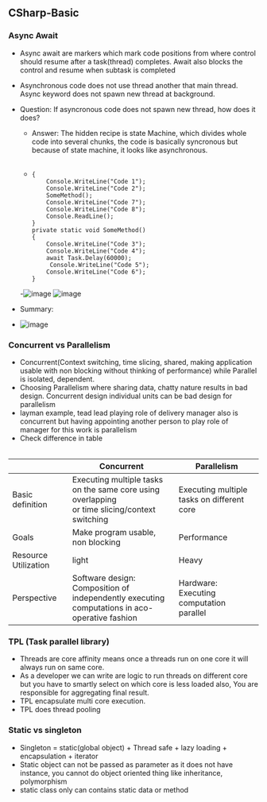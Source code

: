 
## CSharp-Basic 

### Async Await
- Async await are markers which mark code positions from where control should resume after a task(thread) completes. Await also blocks the control and resume when subtask is completed
- Asynchronous code does not use thread another that main thread. Async keyword does not spawn new thread at background.
- Question: If asyncronous code does not spawn new thread, how does it does? 
  - Answer: The hidden recipe is state Machine, which divides whole code into several chunks, the code is basically syncronous but because of state machine, it looks like asynchronous. <br/><br/>
  - ``` public static void main(string[] args)
    { 
	    Console.WriteLine("Code 1");
	    Console.WriteLine("Code 2");
	    SomeMethod();
	    Console.WriteLine("Code 7");
	    Console.WriteLine("Code 8");
	    Console.ReadLine();
    }
    private static void SomeMethod()
    { 
	    Console.WriteLine("Code 3");
	    Console.WriteLine("Code 4");
	    await Task.Delay(60000);
	     Console.WriteLine("Code 5");
	    Console.WriteLine("Code 6");
    }
  -![image](https://user-images.githubusercontent.com/51902571/141487800-8cac9675-5759-42a3-96c7-45975df117c7.png)
  ![image](https://user-images.githubusercontent.com/51902571/141489655-9d5d4c46-4eb7-4c4c-8412-2d40f0a2d8b4.png)

- Summary: 
- ![image](https://user-images.githubusercontent.com/51902571/141489546-819ea854-b961-4b9d-88fc-27f03cc02158.png)



### Concurrent vs Parallelism
- Concurrent(Context switching, time slicing, shared, making application usable with non blocking without thinking of performance) while Parallel is isolated, dependent.
- Choosing Parallelism where sharing data, chatty nature results in bad design. Concurrent design individual units can be bad design for parallelism
- layman example, tead lead playing role of delivery manager also is concurrent but having appointing another person to play role of manager for this work is parallelism 
- Check difference in table<br/><br/>


|                      | Concurrent                                                                                        | Parallelism                                |
|----------------------|---------------------------------------------------------------------------------------------------|--------------------------------------------|
| Basic definition     | Executing multiple tasks on the same core using overlapping <br>or time slicing/context switching | Executing multiple tasks on different core |
| Goals                | Make program usable, non blocking                                                                 | Performance                                |
| Resource Utilization | light                                                                                             | Heavy                                      |
| Perspective          | Software design: Composition of independently executing <br>computations in aco-operative fashion | Hardware: Executing computation parallel   |
  
### TPL (Task parallel library)
- Threads are core affinity means once a threads run on one core it will always run on same core.
- As a developer we can write are logic to run threads on different core but you have to smartly select on which core is less loaded also, You are responsible for aggregating final result.
- TPL encapsulate multi core execution.
- TPL does thread pooling

### Static vs singleton
- Singleton = static(global object) + Thread safe + lazy loading + encapsulation + iterator
- Static object can not be passed as parameter as it does not have instance, you cannot do object oriented thing like inheritance, polymorphism
- static class only can contains static data or method


